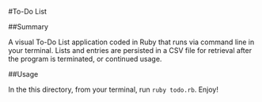 #To-Do List

##Summary

A visual To-Do List application coded in Ruby that runs via command line in your terminal.  Lists and entries are persisted in a CSV file for retrieval after the program is terminated, or continued usage.

##Usage

In the this directory, from your terminal, run `ruby todo.rb`. Enjoy!
